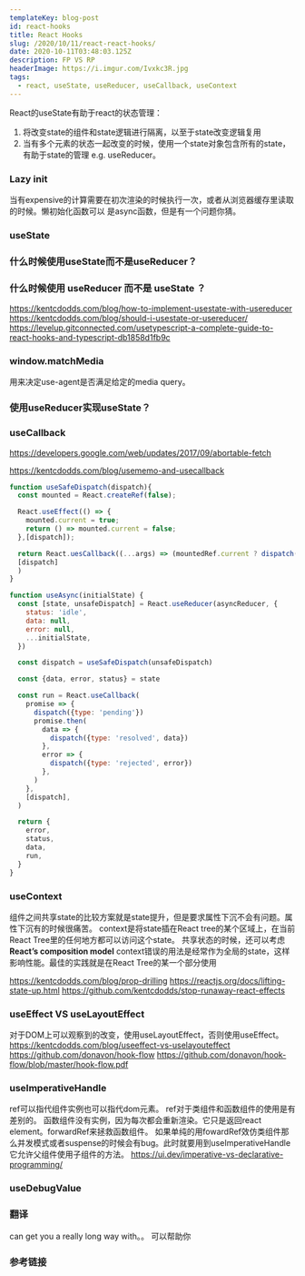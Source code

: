 ```yaml
---
templateKey: blog-post
id: react-hooks
title: React Hooks
slug: /2020/10/11/react-react-hooks/
date: 2020-10-11T03:48:03.125Z
description: FP VS RP
headerImage: https://i.imgur.com/Ivxkc3R.jpg
tags:
  - react, useState, useReducer, useCallback, useContext
---
```

React的useState有助于react的状态管理：
1. 将改变state的组件和state逻辑进行隔离，以至于state改变逻辑复用
2. 当有多个元素的状态一起改变的时候，使用一个state对象包含所有的state，有助于state的管理 e.g. useReducer。

### Lazy init
当有expensive的计算需要在初次渲染的时候执行一次，或者从浏览器缓存里读取的时候。懒初始化函数可以
是async函数，但是有一个问题你猜。

### useState

### 什么时候使用useState而不是useReducer？


### 什么时候使用 useReducer 而不是 useState ？

https://kentcdodds.com/blog/how-to-implement-usestate-with-usereducer
https://kentcdodds.com/blog/should-i-usestate-or-usereducer/
https://levelup.gitconnected.com/usetypescript-a-complete-guide-to-react-hooks-and-typescript-db1858d1fb9c

### window.matchMedia
用来决定use-agent是否满足给定的media query。


### 使用useReducer实现useState？

### useCallback
https://developers.google.com/web/updates/2017/09/abortable-fetch


https://kentcdodds.com/blog/usememo-and-usecallback
``` javascript
function useSafeDispatch(dispatch){
  const mounted = React.createRef(false);

  React.useEffect(() => {
    mounted.current = true;
    return () => mounted.current = false;
  },[dispatch]);

  return React.uesCallback((...args) => (mountedRef.current ? dispatch(...args) : void 0),
  [dispatch]
  )
}

function useAsync(initialState) {
  const [state, unsafeDispatch] = React.useReducer(asyncReducer, {
    status: 'idle',
    data: null,
    error: null,
    ...initialState,
  })

  const dispatch = useSafeDispatch(unsafeDispatch)

  const {data, error, status} = state

  const run = React.useCallback(
    promise => {
      dispatch({type: 'pending'})
      promise.then(
        data => {
          dispatch({type: 'resolved', data})
        },
        error => {
          dispatch({type: 'rejected', error})
        },
      )
    },
    [dispatch],
  )

  return {
    error,
    status,
    data,
    run,
  }
}


```


### useContext
组件之间共享state的比较方案就是state提升，但是要求属性下沉不会有问题。属性下沉有的时候很痛苦。
context是将state插在React tree的某个区域上，在当前React Tree里的任何地方都可以访问这个state。
共享状态的时候，还可以考虑 **React’s composition model**
context错误的用法是经常作为全局的state，这样影响性能。最佳的实践就是在React Tree的某一个部分使用


https://kentcdodds.com/blog/prop-drilling
https://reactjs.org/docs/lifting-state-up.html
https://github.com/kentcdodds/stop-runaway-react-effects

### useEffect VS useLayoutEffect
对于DOM上可以观察到的改变，使用useLayoutEffect，否则使用useEffect。
https://kentcdodds.com/blog/useeffect-vs-uselayouteffect
https://github.com/donavon/hook-flow
https://github.com/donavon/hook-flow/blob/master/hook-flow.pdf


### useImperativeHandle
ref可以指代组件实例也可以指代dom元素。
ref对于类组件和函数组件的使用是有差别的。
函数组件没有实例，因为每次都会重新渲染。它只是返回react element。forwardRef来拯救函数组件。
如果单纯的用fowardRef效仿类组件那么并发模式或者suspense的时候会有bug。此时就要用到useImperativeHandle
它允许父组件使用子组件的方法。
https://ui.dev/imperative-vs-declarative-programming/


### useDebugValue

### 翻译 
can get you a really long way with。。
可以帮助你


### 参考链接




